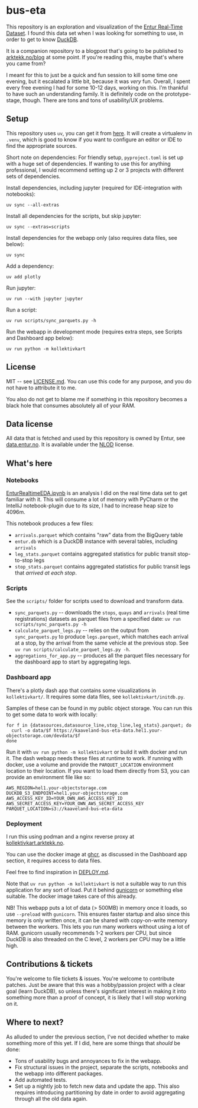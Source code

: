 # bus-eta

This repository is an exploration and visualization of the [Entur Real-Time Dataset](https://data.entur.no/domain/public-transport-data/product/realtime_siri_et/urn:li:container:1d391ef93913233c516cbadfb190dc65).
I found this data set when I was looking for something to use, in order to get to know [DuckDB](https://duckdb.org/).

It is a companion repository to a blogpost that's going to be published to [arktekk.no/blog](https://arktekk.no/blogs/2025_entur_realtimedataset)
at some point. If you're reading this, maybe that's where you came from?

I meant for this to just be a quick and fun session to kill some time one evening, but it escalated a little bit,
because it was _very_ fun. Overall, I spent every free evening I had for some 10-12 days, working on this. I'm
thankful to have such an understanding family. It is definitely code on the prototype-stage, though. There are
tons and tons of usability/UX problems.

## Setup

This repository uses `uv`, you can get it from [here](https://docs.astral.sh/uv/). It will create a virtualenv in `.venv`, which
is good to know if you want to configure an editor or IDE to find the appropriate sources.

Short note on dependencies: For friendly setup, `pyproject.toml` is set up with a huge set of dependencies. If wanting 
to use this for anything professional, I would recommend setting up 2 or 3 projects with different sets of dependencies.

Install dependencies, including jupyter (required for IDE-integration with notebooks):

```shell
uv sync --all-extras
```

Install all dependencies for the scripts, but skip jupyter:

```shell
uv sync --extras=scripts
```

Install dependencies for the webapp only (also requires data files, see below):
```shell
uv sync
```

Add a dependency:

```shell
uv add plotly
```

Run jupyter:

```shell
uv run --with jupyter jupyter
```

Run a script:

```shell
uv run scripts/sync_parquets.py -h
```

Run the webapp in development mode (requires extra steps, see Scripts and Dashboard app below):
```shell
uv run python -m kollektivkart
```

## License

MIT -- see [LICENSE.md](LICENSE.md). You can use this code for any purpose, and you do not have to attribute it to me.

You also do not get to blame me if something in this repository becomes a black hole that 
consumes absolutely all of your RAM.

## Data license

All data that is fetched and used by this repository is owned by Entur, see [data.entur.no](https://data.entur.no/domain/public-transport-data).
It is available under the [NLOD](https://data.norge.no/nlod/no/1.0) license.

## What's here


### Notebooks

[EnturRealtimeEDA.ipynb](./EnturRealtimeEDA.ipynb) is an analysis I did on the real time data set to get familiar with 
it. This will consume a lot of memory with PyCharm or the IntelliJ notebook-plugin due to its size, I had to increase
heap size to 4096m.

This notebook produces a few files:

- `arrivals.parquet` which contains "raw" data from the BigQuery table
- `entur.db` which is a DuckDB instance with several tables, including `arrivals`
- `leg_stats.parquet` contains aggregated statistics for public transit stop-to-stop legs
- `stop_stats.parquet` contains aggregated statistics for public transit legs that _arrived at each stop_.
 
### Scripts

See the `scripts/` folder for scripts used to download and transform data.

- `sync_parquets.py` -- downloads the `stops`, `quays` and `arrivals` (real time registrations) datasets as parquet files from a specified date: `uv run scripts/sync_parquets.py -h`
- `calculate_parquet_legs.py` -- relies on the output from `sync_parquets.py` to produce `legs.parquet`, which matches each arrival at a stop, by the arrival from the same vehicle at the previous stop. See `uv run scripts/calculate_parquet_legs.py -h`.
- `aggregations_for_app.py` -- produces all the parquet files necessary for the dashboard app to start by aggregating legs.

### Dashboard app

There's a plotly dash app that contains some visualizations in `kollektivkart/`. It requires some data files, see `kollektivkart/initdb.py`.

Samples of these can be found in my public object storage. You can run this to get some data to work with locally:

```shell
for f in {datasources,datasource_line,stop_line,leg_stats}.parquet; do
  curl -o data/$f https://kaaveland-bus-eta-data.hel1.your-objectstorage.com/devdata/$f
done
```

Run it with `uv run python -m kollektivkart` or build it with docker and run it. The dash webapp needs these files at 
runtime to work. If running with docker, use a volume and provide the `PARQUET_LOCATION` environment location to their 
location. If you want to load them directly from S3, you can provide an environment file like so:

```shell
AWS_REGION=hel1.your-objectstorage.com
DUCKDB_S3_ENDPOINT=hel1.your-objectstorage.com
AWS_ACCESS_KEY_ID=YOUR_OWN_AWS_ACCESS_KEY_ID
AWS_SECRET_ACCESS_KEY=YOUR_OWN_AWS_SECRET_ACCESS_KEY
PARQUET_LOCATION=s3://kaaveland-bus-eta-data
```

### Deployment

I run this using podman and a nginx reverse proxy at [kollektivkart.arktekk.no](https://kollektivkart.arktekk.no).

You can use the docker image at [ghcr](https://github.com/kaaveland/bus-eta/pkgs/container/bus-eta), as discussed in the Dashboard app section, it requires access to data files.

Feel free to find inspiration in [DEPLOY.md](./DEPLOY.md).

Note that `uv run python -m kollektivkart` is not a suitable way to run this application for any sort of load. Put it behind
[gunicorn](https://gunicorn.org/) or something else suitable. The docker image takes care of this already.

NB! This webapp puts a lot of data (> 500MB) in memory once it loads, so use `--preload` with `gunicorn`.
This ensures faster startup and also since this memory is only written once, it can be shared with copy-on-write
memory between the workers. This lets you run many workers without using a lot of RAM. gunicorn usually
recommends 1-2 workers per CPU, but since DuckDB is also threaded on the C level, 2 workers per CPU may be a 
little high.

## Contributions & tickets

You're welcome to file tickets & issues. You're welcome to contribute patches. Just be aware that this was a
hobby/passion project with a clear goal (learn DuckDB), so unless there's significant interest in making it
into something more than a proof of concept, it is likely that I will stop working on it.

## Where to next?

As alluded to under the previous section, I've not decided whether to make something more of this yet. If I did,
here are some things that _should_ be done:

- Tons of usability bugs and annoyances to fix in the webapp.
- Fix structural issues in the project, separate the scripts, notebooks and the webapp into different packages.
- Add automated tests.
- Set up a nightly job to fetch new data and update the app. This also requires introducing partitioning by date
  in order to avoid aggregating through all the old data again.
